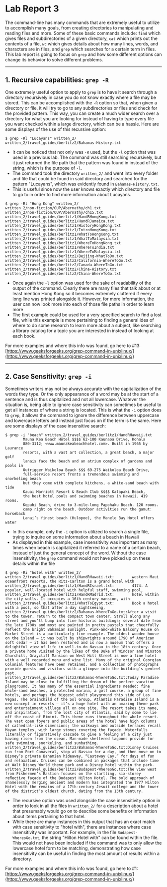 # Lab Report 3

The command-line has many commands that are extremely useful to utilize to accomplish many goals, from creating directories to manipulating and reading files and more. Some of these basic commands include: `find` which gives files and subdirectories of a given directory, `cat` which prints out the contents of a file, `wc` which gives details about how many lines, words, and characters are in files, and `grep` which searches for a certain term in files. This lab report is going to focus on `grep` and how some different options can change its behavior to solve different problems.

---

## 1. Recursive capabilities: `grep -R`

One extremely useful option to apply to `grep` is to have it search through a directory recursively in case you do not know exactly where a file may be stored. This can be accomplished with the `-R` option so that, when given a directory or file, it will try to go to any subdirectories or files and check for the provided pattern. This way, you can create a much wider search over a directory for what you are looking for instead of having to type every file you want checked within a large directory, which can be a hassle. Here are some displays of the use of this recursive option:

```
$ grep -Rl "Lucayans" written_2/
written_2/travel_guides/berlitz2/Bahamas-History.txt
```

* It can be noticed that not only was `-R` used, but the `-l` option that was used in a previous lab. The command was still searching recursively, but it just returned the file path that the pattern was found in instead of the string, which is the purpose of `-l`.
* The command took the directory `written_2/` and went into every folder and file that could be found in said directory and searched for the pattern "Lucayans", which was evidently found in `Bahamas-History.txt`. 
* This is useful since now the user knows exactly which directory and file to go to in order to find more information about Lucayans.

```
$ grep -Rl "Hong Kong" written_2/
written_2/non-fiction/OUP/Abernathy/ch1.txt
written_2/non-fiction/OUP/Abernathy/ch15.txt
written_2/travel_guides/berlitz1/HandRHongKong.txt
written_2/travel_guides/berlitz1/HandRJamaica.txt
written_2/travel_guides/berlitz1/HistoryHongKong.txt
written_2/travel_guides/berlitz1/IntroHongKong.txt
written_2/travel_guides/berlitz1/WhatToHongKong.txt
written_2/travel_guides/berlitz1/WhatToMalaysia.txt
written_2/travel_guides/berlitz1/WhereToHongKong.txt
written_2/travel_guides/berlitz1/WhereToIndia.txt
written_2/travel_guides/berlitz1/WhereToMalaysia.txt
written_2/travel_guides/berlitz2/Beijing-WhatToDo.txt
written_2/travel_guides/berlitz2/California-WhereToGo.txt
written_2/travel_guides/berlitz2/Canada-WhereToGo.txt
written_2/travel_guides/berlitz2/China-History.txt
written_2/travel_guides/berlitz2/China-WhereToGo.txt
```
* Once again the `-l` option was used for the sake of readability of the output of the command. Clearly there are many files that talk about or at least mention Hong Kong so it becomes extremely cluttered if every long line was printed alongside it. However, for more information, the user can now look more into each of those file paths in order to learn more
* The first example could be used for a very specified search to find a lost file, while this example is more pertaining to finding a general idea of where to do some research to learn more about a subject, like searching a library catalog for a topic you are interested in instead of looking at each book.

For more examples and where this info was found, go here to #13: [https://www.geeksforgeeks.org/grep-command-in-unixlinux/](https://www.geeksforgeeks.org/grep-command-in-unixlinux/) 

---

## 2. Case Sensitivity: `grep -i`

Sometimes writers may not be always accurate with the capitalization of the words they type. Or the only appearance of a word may be at the start of a sentence and is thus capitalized and not all lowercase. Whatever the situation is, being able to ignore case sensitivity can sometimes be useful to get all instances of where a string is located. This is what the `-i` option does to `grep`, it allows the command to ignore the difference between uppercase and lowercase letters and instead just focus on if the term is the same. Here are some displays of the case insensitive search:

```
$ grep -i "beach" written_2/travel_guides/berlitz1/HandRHawaii.txt 
        Mauna Kea Beach Hotel $$$$ 62-100 Kaunaoa Drive, Kohala
        880-3112; <www.maunakeabeachhotel.com>. Built in 1965 by Laurance
        resorts, with a vast art collection, a great beach, a major golf
        lanais face the beach and an atrium complex of gardens and pools in
        Outrigger Waikoloa Beach $$$ 69-275 Waikoloa Beach Drive,
        full-service resort fronts a tremendous swimming and snorkeling beach
        but they come with complete kitchens, a white-sand beach with tide
        Kauai Marriott Resort & Beach Club $$$$ Kalapaki Beach,
        the best hotel pools and swimming beaches in Hawaii. 419 rooms.
        Kepuhi Beach, drive to 3-mile-long Papohaku Beach. 120 rooms.
        camp right on the beach. Outdoor activities run the gamut: horseback
        Lanai’s finest beach (Hulopoe), the Manele Bay Hotel offers water
```
* In this example, only the `-i` option is utilized to search a single file, trying to inquire on some information about a beach in Hawaii
* As displayed in this example, case insensitivity was important as many times when beach is capitalized it referred to a name of a certain beach, instead of just the general concept of the word. Without the case insensitivity, the `grep` command would not have picked up on these details within the file

```
$ grep -Ri "hotel with" written_2/
written_2/travel_guides/berlitz1/HandRHawaii.txt:        western Maui oceanfront resorts, the Ritz-Carlton is a grand hotel with
written_2/travel_guides/berlitz1/HandRIsrael.txt:        4174. A popular, well-located hotel with helpful staff, swimming pool,
written_2/travel_guides/berlitz1/HandRMadrid.txt:        hotel within the city walls. It occupies a 16th-century mansion, with
written_2/travel_guides/berlitz1/WhatToEgypt.txt:        Book a hotel with a pool, so that after a day sightseeing,
written_2/travel_guides/berlitz2/Bahamas-WhereToGo.txt:After a visit to the tower, return to the compact town center. Stroll along any street and you’ll bump into fine historic buildings; several date from the late 1700s and most are painted in pretty pastels that cheerfully reflect the bright Bahamian sunlight. Pink-and-white Balcony House on Market Street is a particularly fine example. The oldest wooden house on the island — it was built by shipwrights around 1790 of American soft cedar — it has been restored and is now a museum that offers a delightful view of life in well-to-do Nassau in the 18th century. Once a private home visited by the likes of the Duke of Windsor and Winston Churchill, Graycliff Mansion on West Hill Street is now a fine hotel with a well regarded menu and wine list. Many of the original Georgian Colonial features have been retained, and a collection of photographs provide guests and visitors with a glimpse into the building’s genteel past.
written_2/travel_guides/berlitz2/Bahamas-WhereToGo.txt:Today Paradise Island may be close to fulfilling the dream of the perfect vacation playground. It has many of the essential ingredients needed: fine white-sand beaches, a protected marina, a golf course, a group of fine hotels, and perhaps the biggest adult playground this side of Las Vegas. The brainchild of the Sol Group, Atlantis Paradise Island is a new concept in resorts — it’s a huge hotel with an amazing theme park and entertainment village all on one site. The resort takes its name, and inspiration, from the lost city of Atlantis, said by some to lie off the coast of Bimini. This theme runs throughout the whole resort. The vast open foyers and public areas of the hotel have high columns of cathedral-like dimensions; the walkways and outside terraces recall Mayan temples, with large stones covering the façade. Waterfalls literally or figuratively cascade to give a feeling of a city just having risen from the ocean. Man-made sheltered lagoons provide for safe swimming, snorkeling, and sunbathing.
written_2/travel_guides/berlitz2/Bahamas-WhereToGo.txt:Disney Cruises run from Port Canaveral, stop at Nassau for a day, and then move on to Disney’s private Bahamian hideaway, “Castaway Cay,” for days of fun and relaxation. Cruises can be combined in packages that include time at Walt Disney World theme park and a Disney hotel within the park.
written_2/travel_guides/berlitz2/Budapest-WhereoGo.txt:The view west from Fishermen’s Bastion focuses on the startling, six-storey reﬂective façade of the Budapest Hilton Hotel. The bold approach of shamelessly merging ancient and modern has integrated the 1977 Hilton Hotel with the remains of a 17th-century Jesuit college and the tower of the district’s oldest church, dating from the 13th century.
```

* The recursive option was used alongside the case insensitivity option in order to look in all the files in `written_2/` for a description about a hotel that presumably would go on to describe some benefits or information about items pertaining to that hotel.
* While there are many instances in this output that has an exact match with case sensitivity to "hotel with", there are instances where case insensitivity was important. For example, in the file `Budapest-WhereoGo.txt`, the string "Hilton Hotel with" can be found within the file. This would not have been included if the command was to only allow the lowercase hotel form to be matching, demonstrating how case insensitivity can be useful in finding the most amount of results within a directory.

For more examples and where this info was found, go here to #1: [https://www.geeksforgeeks.org/grep-command-in-unixlinux/](https://www.geeksforgeeks.org/grep-command-in-unixlinux/)
